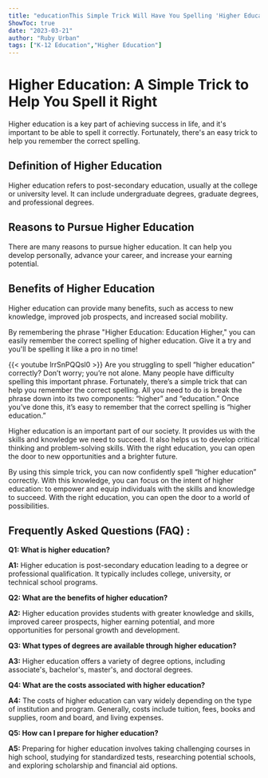 ```yaml
---
title: "educationThis Simple Trick Will Have You Spelling 'Higher Education' Like a Pro!"
ShowToc: true 
date: "2023-03-21"
author: "Ruby Urban" 
tags: ["K-12 Education","Higher Education"]
---
```

# Higher Education: A Simple Trick to Help You Spell it Right

Higher education is a key part of achieving success in life, and it's important to be able to spell it correctly. Fortunately, there's an easy trick to help you remember the correct spelling.

## Definition of Higher Education

Higher education refers to post-secondary education, usually at the college or university level. It can include undergraduate degrees, graduate degrees, and professional degrees.

## Reasons to Pursue Higher Education

There are many reasons to pursue higher education. It can help you develop personally, advance your career, and increase your earning potential.

## Benefits of Higher Education

Higher education can provide many benefits, such as access to new knowledge, improved job prospects, and increased social mobility.

By remembering the phrase "Higher Education: Education Higher," you can easily remember the correct spelling of higher education. Give it a try and you'll be spelling it like a pro in no time!

{{< youtube lrrSnPQQsl0 >}} 
Are you struggling to spell “higher education” correctly? Don’t worry; you’re not alone. Many people have difficulty spelling this important phrase. Fortunately, there’s a simple trick that can help you remember the correct spelling. All you need to do is break the phrase down into its two components: “higher” and “education.” Once you’ve done this, it’s easy to remember that the correct spelling is “higher education.”

Higher education is an important part of our society. It provides us with the skills and knowledge we need to succeed. It also helps us to develop critical thinking and problem-solving skills. With the right education, you can open the door to new opportunities and a brighter future.

By using this simple trick, you can now confidently spell “higher education” correctly. With this knowledge, you can focus on the intent of higher education: to empower and equip individuals with the skills and knowledge to succeed. With the right education, you can open the door to a world of possibilities.

## Frequently Asked Questions (FAQ) :
**Q1: What is higher education?**

**A1:** Higher education is post-secondary education leading to a degree or professional qualification. It typically includes college, university, or technical school programs.

**Q2: What are the benefits of higher education?**

**A2:** Higher education provides students with greater knowledge and skills, improved career prospects, higher earning potential, and more opportunities for personal growth and development.

**Q3: What types of degrees are available through higher education?**

**A3:** Higher education offers a variety of degree options, including associate's, bachelor's, master's, and doctoral degrees.

**Q4: What are the costs associated with higher education?**

**A4:** The costs of higher education can vary widely depending on the type of institution and program. Generally, costs include tuition, fees, books and supplies, room and board, and living expenses.

**Q5: How can I prepare for higher education?**

**A5:** Preparing for higher education involves taking challenging courses in high school, studying for standardized tests, researching potential schools, and exploring scholarship and financial aid options.






